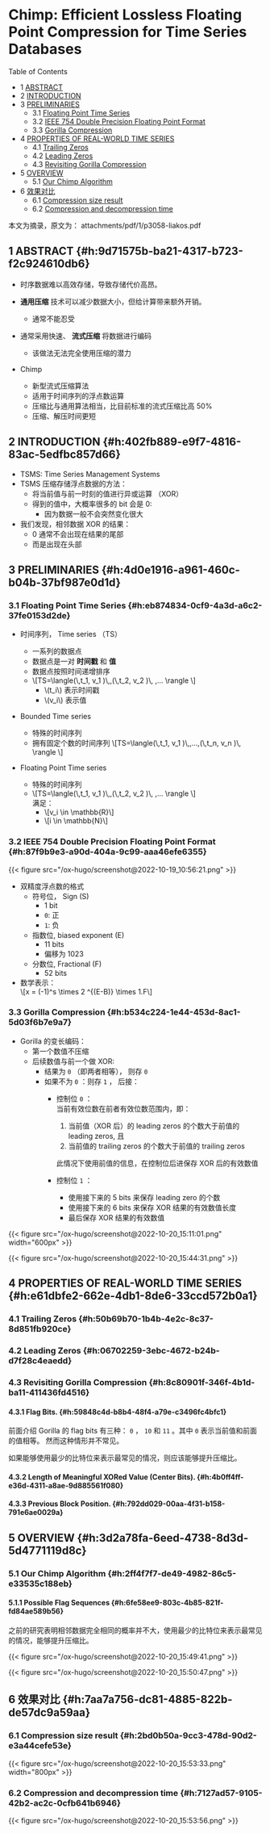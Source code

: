 # Chimp: Efficient Lossless Floating Point Compression for Time Series Databases


<div class="ox-hugo-toc toc has-section-numbers">

<div class="heading">Table of Contents</div>

- <span class="section-num">1</span> [ABSTRACT](#h:9d71575b-ba21-4317-b723-f2c924610db6)
- <span class="section-num">2</span> [INTRODUCTION](#h:402fb889-e9f7-4816-83ac-5edfbc857d66)
- <span class="section-num">3</span> [PRELIMINARIES](#h:4d0e1916-a961-460c-b04b-37bf987e0d1d)
    - <span class="section-num">3.1</span> [Floating Point Time Series](#h:eb874834-0cf9-4a3d-a6c2-37fe0153d2de)
    - <span class="section-num">3.2</span> [IEEE 754 Double Precision Floating Point Format](#h:87f9b9e3-a90d-404a-9c99-aaa46efe6355)
    - <span class="section-num">3.3</span> [Gorilla Compression](#h:b534c224-1e44-453d-8ac1-5d03f6b7e9a7)
- <span class="section-num">4</span> [PROPERTIES OF REAL-WORLD TIME SERIES](#h:e61dbfe2-662e-4db1-8de6-33ccd572b0a1)
    - <span class="section-num">4.1</span> [Trailing Zeros](#h:50b69b70-1b4b-4e2c-8c37-8d851fb920ce)
    - <span class="section-num">4.2</span> [Leading Zeros](#h:06702259-3ebc-4672-b24b-d7f28c4eaedd)
    - <span class="section-num">4.3</span> [Revisiting Gorilla Compression](#h:8c80901f-346f-4b1d-ba11-411436fd4516)
- <span class="section-num">5</span> [OVERVIEW](#h:3d2a78fa-6eed-4738-8d3d-5d4771119d8c)
    - <span class="section-num">5.1</span> [Our Chimp Algorithm](#h:2ff4f7f7-de49-4982-86c5-e33535c188eb)
- <span class="section-num">6</span> [效果对比](#h:7aa7a756-dc81-4885-822b-de57dc9a59aa)
    - <span class="section-num">6.1</span> [Compression size result](#h:2bd0b50a-9cc3-478d-90d2-e3a44cefe53e)
    - <span class="section-num">6.2</span> [Compression and decompression time](#h:7127ad57-9105-42b2-ac2c-0cfb641b6946)

</div>
<!--endtoc-->


本文为摘录，原文为： attachments/pdf/1/p3058-liakos.pdf



## <span class="section-num">1</span> ABSTRACT {#h:9d71575b-ba21-4317-b723-f2c924610db6}

-   时序数据难以高效存储，导致存储代价高昂。
-   **通用压缩** 技术可以减少数据大小，但给计算带来额外开销。
    -   通常不能忍受
-   通常采用快速、 **流式压缩** 将数据进行编码
    -   该做法无法完全使用压缩的潜力

-   Chimp
    -   新型流式压缩算法
    -   适用于时间序列的浮点数运算
    -   压缩比与通用算法相当，比目前标准的流式压缩比高 50%
    -   压缩、解压时间更短


## <span class="section-num">2</span> INTRODUCTION {#h:402fb889-e9f7-4816-83ac-5edfbc857d66}

-   TSMS: Time Series Management Systems
-   TSMS 压缩存储浮点数据的方法：
    -   将当前值与前一时刻的值进行异或运算 （XOR）
    -   得到的值中，大概率很多的 bit 会是 0:
        -   因为数据一般不会突然变化很大
-   我们发现，相邻数据 XOR 的结果：
    -   0 通常不会出现在结果的尾部
    -   而是出现在头部


## <span class="section-num">3</span> PRELIMINARIES {#h:4d0e1916-a961-460c-b04b-37bf987e0d1d}


### <span class="section-num">3.1</span> Floating Point Time Series {#h:eb874834-0cf9-4a3d-a6c2-37fe0153d2de}

-   时间序列， Time series （TS）
    -   一系列的数据点
    -   数据点是一对 **时间戳** 和 **值**
    -   数据点按照时间递增排序
    -   \\[TS=\langle(\\,t\_1, v\_1  )\\,,(\\,t\_2, v\_2  )\\, ,...	\rangle \\]
        -   \\(t\_i\\) 表示时间戳
        -   \\(v\_i\\) 表示值

-   Bounded Time series
    -   特殊的时间序列
    -   拥有固定个数的时间序列
        \\[TS=\langle(\\,t\_1, v\_1  )\\,,...,(\\,t\_n, v\_n )\\, 	\rangle \\]

-   Floating Point Time series
    -   特殊的时间序列
    -   \\[TS=\langle(\\,t\_1, v\_1  )\\,,(\\,t\_2, v\_2  )\\, ,...	\rangle \\] <br />
        满足：
        -   \\[v\_i \in \mathbb{R}\\]
        -   \\[i \in \mathbb{N}\\]


### <span class="section-num">3.2</span> IEEE 754 Double Precision Floating Point Format {#h:87f9b9e3-a90d-404a-9c99-aaa46efe6355}

<a id="figure--fig:screenshot@2022-10-19-10:56:21"></a>

{{< figure src="/ox-hugo/screenshot@2022-10-19_10:56:21.png" >}}

-   双精度浮点数的格式
    -   符号位， Sign (S)
        -   1 bit
        -   `0`: 正
        -   `1`: 负
    -   指数位, biased exponent (E)
        -   11 bits
        -   偏移为 1023
    -   分数位, Fractional (F)
        -   52 bits
-   数学表示： <br />
    \\[x = (-1)^s \times 2 ^{(E-B)} \times 1.F\\]


### <span class="section-num">3.3</span> Gorilla Compression {#h:b534c224-1e44-453d-8ac1-5d03f6b7e9a7}

-   Gorilla 的变长编码：
    -   第一个数值不压缩
    -   后续数值与前一个做 XOR:
        -   结果为 `0` （即两者相等）， 则存 `0`
        -   如果不为 `0` ：则存 `1` ， 后接：
            -   控制位 `0` ： <br />
                当前有效位数在前者有效位数范围内，即：

                1.  当前值（XOR 后）的 leading zeros 的个数大于前值的 leading zeros, 且
                2.  当前值的 trailing zeros 的个数大于前值的 trailing zeros

                此情况下使用前值的信息，在控制位后进保存 XOR 后的有效数值

            -   控制位 `1` ： <br />
                -   使用接下来的 5 bits 来保存 leading zero 的个数
                -   使用接下来的 6 bits 来保存 XOR 结果的有效数值长度
                -   最后保存 XOR 结果的有效数值

<a id="figure--fig:screenshot@2022-10-20-15:11:01"></a>

{{< figure src="/ox-hugo/screenshot@2022-10-20_15:11:01.png" width="600px" >}}

<a id="figure--fig:screenshot@2022-10-20-15:44:31"></a>

{{< figure src="/ox-hugo/screenshot@2022-10-20_15:44:31.png" >}}


## <span class="section-num">4</span> PROPERTIES OF REAL-WORLD TIME SERIES {#h:e61dbfe2-662e-4db1-8de6-33ccd572b0a1}


### <span class="section-num">4.1</span> Trailing Zeros {#h:50b69b70-1b4b-4e2c-8c37-8d851fb920ce}


### <span class="section-num">4.2</span> Leading Zeros {#h:06702259-3ebc-4672-b24b-d7f28c4eaedd}


### <span class="section-num">4.3</span> Revisiting Gorilla Compression {#h:8c80901f-346f-4b1d-ba11-411436fd4516}


#### <span class="section-num">4.3.1</span> Flag Bits. {#h:59848c4d-b8b4-48f4-a79e-c3496fc4bfc1}

前面介绍 Gorilla 的 flag bits 有三种： `0` ， `10` 和 `11` 。其中 `0` 表示当前值和前面的值相等。
然而这种情形并不常见。

如果能够使用最少的比特位来表示最常见的情况，则应该能够提升压缩比。


#### <span class="section-num">4.3.2</span> Length of Meaningful XORed Value (Center Bits). {#h:4b0ff4ff-e36d-4311-a8ae-9d885561f080}


#### <span class="section-num">4.3.3</span> Previous Block Position. {#h:792dd029-00aa-4f31-b158-791e6ae0029a}


## <span class="section-num">5</span> OVERVIEW {#h:3d2a78fa-6eed-4738-8d3d-5d4771119d8c}


### <span class="section-num">5.1</span> Our Chimp Algorithm {#h:2ff4f7f7-de49-4982-86c5-e33535c188eb}


#### <span class="section-num">5.1.1</span> Possible Flag Sequences {#h:6fe58ee9-803c-4b85-821f-fd84ae589b56}

之前的研究表明相邻数据完全相同的概率并不大，使用最少的比特位来表示最常见的情况，能够提升压缩比。

<a id="figure--fig:screenshot@2022-10-20-15:49:41"></a>

{{< figure src="/ox-hugo/screenshot@2022-10-20_15:49:41.png" >}}

<a id="figure--fig:screenshot@2022-10-20-15:50:47"></a>

{{< figure src="/ox-hugo/screenshot@2022-10-20_15:50:47.png" >}}


## <span class="section-num">6</span> 效果对比 {#h:7aa7a756-dc81-4885-822b-de57dc9a59aa}


### <span class="section-num">6.1</span> Compression size result {#h:2bd0b50a-9cc3-478d-90d2-e3a44cefe53e}

<a id="figure--fig:screenshot@2022-10-20-15:53:33"></a>

{{< figure src="/ox-hugo/screenshot@2022-10-20_15:53:33.png" width="800px" >}}


### <span class="section-num">6.2</span> Compression and decompression time {#h:7127ad57-9105-42b2-ac2c-0cfb641b6946}

<a id="figure--fig:screenshot@2022-10-20-15:53:56"></a>

{{< figure src="/ox-hugo/screenshot@2022-10-20_15:53:56.png" >}}

